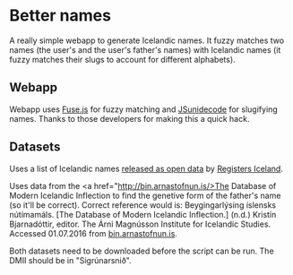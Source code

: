 # Better names

A really simple webapp to generate Icelandic names. It fuzzy matches two names (the user's and the user's father's names) with Icelandic names (it fuzzy matches their slugs to account for different alphabets).

## Webapp

Webapp uses [Fuse.js](http://kiro.me/projects/fuse.html) for fuzzy matching and [JSunidecode](https://github.com/xen0n/jsunidecode/) for slugifying names. Thanks to those developers for making this a quick hack.

## Datasets

Uses a list of Icelandic names <a href="https://opingogn.is/dataset/mannanafnaskra">released as open data</a> by <a href="http://skra.is">Registers Iceland</a>.

Uses data from the <a href="http://bin.arnastofnun.is/>The Database of Modern Icelandic Inflection</a> to find the genetive form of the father's name (so it'll be correct). Correct reference would is: Beygingarlýsing íslensks nútímamáls. [The Database of Modern Icelandic Inflection.]   (n.d.) Kristín Bjarnadóttir, editor. The Árni Magnússon Institute for Icelandic Studies. Accessed 01.07.2016 from [bin.arnastofnun.is](http://bin.arnastofnun.is).

Both datasets need to be downloaded before the script can be run. The DMII should be in "Sigrúnarsnið".